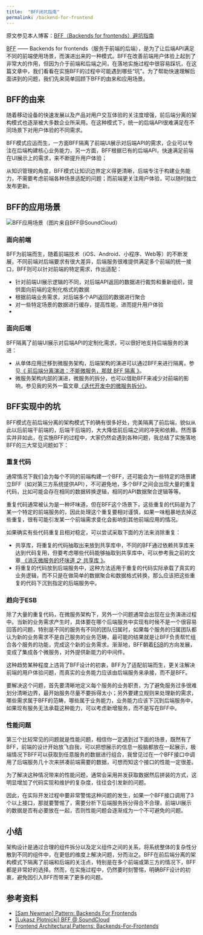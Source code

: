 ```yaml
---
title:  "BFF闭坑指南"
permalink: /backend-for-frontend
---
```


原文参见本人博客：[BFF（Backends for frontends）避坑指南](https://www.maguangguang.xyz/backend-for-frontend)

[BFF](https://samnewman.io/patterns/architectural/bff) —— Backends for frontends（服务于前端的后端），是为了让后端API满足不同的前端使用场景，而演进出来的一种模式。BFF在改善前端用户体验上起到了非常大的作用，但因为介于前端和后端之间，在落地实施过程中很容易踩坑，在这篇文章中，我们看看在实施BFF的过程中可能遇到哪些“坑”。为了帮助快速理解后面讲到的问题，我们先来简单回顾下BFF的由来和应用场景。
## BFF的由来
随着移动设备的快速发展以及产品对用户交互体验的关注度增强，前后端分离的架构模式也逐渐被大多数企业所采用。在这种模式下，统一的后端API很难满足在不同场景下对用户体验的不同需求。

BFF模式应运而生，一方面BFF隔离了前端UI展示对后端API的需求，企业可以专注在后端构建核心业务能力，另一方面，BFF根据已有的后端API，快速满足前端在UI展示上的需求，来不断提升用户体验；

从知识管理的角度，BFF模式让知识边界定义得更清晰，后端专注于构建业务能力，不需要考虑前端各种场景适配的问题；而前端更关注用户体验，可以随时独立发布更新。

## BFF的应用场景
![BFF应用场景（图片来自BFF@SoundCloud）](https://i.typlog.com/maguangguang/8385903144_969381.png) 

### 面向前端
BFF为前端而生，随着前端技术（iOS、Android、小程序、Web等）的不断发展，不同前端对后端要求有很大差异，后端服务很难提供满足多个前端的统一接口，BFF则可以针对前端的特定需求，作出适配：
- 针对前端UI展示逻辑的不同，对后端API返回的数据进行裁剪和重新组织，提供面向前端的定制化格式的数据
- 根据前端业务需求，对后端多个API返回的数据进行聚合
- 对一些特定场景的数据进行缓存，提高性能，进而提升用户体验
- 
### 面向后端
BFF隔离了前端UI展示对后端API的定制化需求，可以很好地支持后端服务的演进：
- 从单体应用迁移到微服务架构，后端架构的演进可以通过BFF来进行隔离，参见[《 前后端分离演进：不能微服务，那就 BFF 隔离 》](https://www.phodal.com/blog/architecture-101-bff-for-legacy-system-migrate/)。
- 微服务架构内部的演进，微服务的拆分，也可以借助BFF来减少对前端的影响，参见我的另外一篇文章[《迭代开发中的微服务拆分》](https://www.maguangguang.xyz/services-split-in-iterative-development)。

## BFF实现中的坑
BFF模式在前后端分离的架构模式下的确有很多好处，完美隔离了前后端，貌似从此以后前端干前端的，后端干后端的，大大降低前后端之间的冲突和依赖。然而事实并非如此，在实施BFF的过程中，大家仍然会遇到各种问题，我总结了实施落地BFF的三大常见问题如下：

### 重复代码
通常情况下我们会为每个不同的前端构建一个BFF，还可能会为一些特定的场景建立BFF（如对第三方系统提供API），不可避免地，多个BFF之间会出现大量的重复代码，比如可能会存在相同的数据转换逻辑，相同的API数据聚合逻辑等等。

重复代码通常被认为是一种坏味道，但在BFF这个场景下，这些重复的代码是为了某一个特定的前端服务的，因此处理这个重复要相对谨慎，如果一味粗暴地去掉这些重复，很有可能引发某一个前端需求变化会影响到其他前端应用的情况。

如果确实有些代码重复且相对稳定，可以尝试采取下面的方法来消除重复：
- 共享库，将重复的代码抽取出来放到共享库中，不同的BFF通过依赖共享库来达到代码复用，但要考虑哪些代码能够抽取到共享库中，可以参考我之前的文章[ 《消灭微服务的坏味道 之 共享库 》](https://www.maguangguang.xyz/how-to-deal-with-shared-library)。
- 将重复的代码放到后端服务中，这种方法适用于重复的代码实际承载了真实的业务逻辑，而不只是在做简单的数据聚合和数据格式转换，那么应该把这些重复的代码下沉到指定的后端服务中。

### 趋向于ESB
除了大量的重复代码，在微服务架构下，另外一个问题通常会出现在业务演进过程中。当新的业务需求产生时，具体要在哪个后端服务中实现有时候不是一个很容易回答的问题，特别是不同的服务有不同的团队归属时，如果每个服务的归属团队都认为新的业务需求不是自己服务的业务范畴，最可能的结果就是让BFF负责帮忙组合各个服务的功能，完成这个新的业务需求。渐渐地，BFF朝着[ESB](https://en.wikipedia.org/wiki/Enterprise_service_bus)的方向发展，变成了集成各个微服务，对外提供新能力的中间件。

这种趋势某种程度上违背了BFF设计的初衷，BFF为了适配前端而生，更关注解决前端的用户体验问题，而真实的业务能力应该由后端服务来承接，而不是BFF。

要解决这个问题，首先要清晰地定义每个服务的业务职责，为了避免服务过多很难划分清晰边界，最开始服务尽量不要拆得太小；另外要建立规则来处理新的需求，哪些需求属于BFF的范畴，哪些属于业务能力，业务能力应该下沉到后端服务中，如果现有服务无法承载这种能力，可以考虑新增服务，而不是写在BFF中。

### 性能问题
第三个比较常见的问题就是性能问题，相信你一定遇到过下面的场景，既然有了BFF，前端的设计开始放飞自我，可以把想展示的信息一股脑都放在一起展示，极端情况下BFF可以获取到任意服务的数据进行组合，我曾见过在一个BFF接口中调用了后端服务几十次来拼凑前端需要的数据，可想而知这个接口的性能一定很差。

为了解决这种情况带来的性能问题，通常会采用并发获取数据然后拼装的方式，这明显增加了代码实现和维护的复杂度，往往会引发新的问题。

因此，在实际开发过程中要非常警惕这种问题的发生，如果一个BFF接口调用了3个以上接口，那就要警惕了，需要分析下后端服务拆分得合不合理，前端UI展示的数据是否有必要放在一起，否则性能问题会逐渐成为一个不可避免的问题。

## 小结
架构设计是通过合理的组件拆分以及定义组件之间的关系，将系统整体的复杂性分散到不同的组件中，在更低的维度上解决问题，分而治之。BFF在前后端分离的架构模式下隔离了前端和后端的关注点，特别是在多个前端或第三方的情况下，BFF都是非常好的选择。然而，在实施过程中，仍然要时刻警惕，明确BFF设计的初衷，避免因引入BFF而带来了更多的问题。


## 参考资料
- [[Sam Newman] Pattern: Backends For Frontends](https://samnewman.io/patterns/architectural/bff)
- [[Lukasz Plotnicki] BFF @ SoundCloud](https://www.thoughtworks.com/insights/blog/bff-soundcloud)
- [Frontend Architectural Patterns: Backends-For-Frontends](https://medium.com/frontend-at-scale/frontend-architectural-patterns-backend-for-frontend-29679aba886c)
